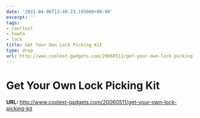 ```yaml
---
date: '2021-04-06T13:40:23.195000+00:00'
excerpt: ''
tags:
- cooltool
- howto
- lock
title: Get Your Own Lock Picking Kit
type: drop
url: http://www.coolest-gadgets.com/20060511/get-your-own-lock-picking-kit
---
```


# Get Your Own Lock Picking Kit

**URL:** http://www.coolest-gadgets.com/20060511/get-your-own-lock-picking-kit
